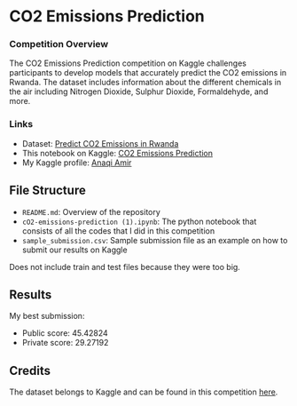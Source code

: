 # CO2 Emissions Prediction

### Competition Overview
The CO2 Emissions Prediction competition on Kaggle challenges participants to develop models that accurately predict the CO2 emissions in Rwanda. The dataset includes information about the different chemicals in the air including Nitrogen Dioxide, Sulphur Dioxide, Formaldehyde, and more.

### Links
* Dataset: [Predict CO2 Emissions in Rwanda](https://www.kaggle.com/competitions/playground-series-s3e20)
* This notebook on Kaggle: [CO2 Emissions Prediction](https://www.kaggle.com/competitions/playground-series-s3e20)
* My Kaggle profile: [Anaqi Amir](https://www.kaggle.com/anaqiamir)

## File Structure
* `README.md`: Overview of the repository
* `cO2-emissions-prediction (1).ipynb`: The python notebook that consists of all the codes that I did in this competition
* `sample_submission.csv`: Sample submission file as an example on how to submit our results on Kaggle

Does not include train and test files because they were too big.

## Results
My best submission:
* Public score: 45.42824
* Private score: 29.27192

## Credits
The dataset belongs to Kaggle and can be found in this competition [here](https://www.kaggle.com/competitions/playground-series-s3e20).
